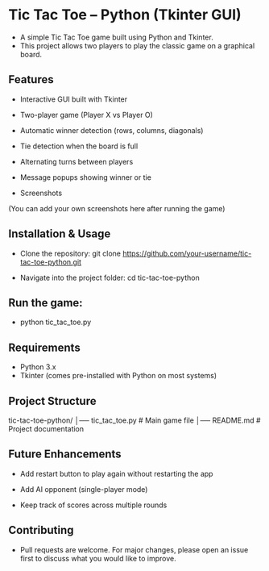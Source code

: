 # Tic Tac Toe – Python (Tkinter GUI)

- A simple Tic Tac Toe game built using Python and Tkinter.
- This project allows two players to play the classic game on a graphical board.

## Features

- Interactive GUI built with Tkinter

- Two-player game (Player X vs Player O)

- Automatic winner detection (rows, columns, diagonals)

- Tie detection when the board is full

- Alternating turns between players

- Message popups showing winner or tie

- Screenshots

(You can add your own screenshots here after running the game)

## Installation & Usage

- Clone the repository:
git clone https://github.com/your-username/tic-tac-toe-python.git

- Navigate into the project folder:
cd tic-tac-toe-python

## Run the game:

- python tic_tac_toe.py

## Requirements

- Python 3.x
- Tkinter (comes pre-installed with Python on most systems)

## Project Structure
tic-tac-toe-python/
│── tic_tac_toe.py   # Main game file
│── README.md        # Project documentation

## Future Enhancements

- Add restart button to play again without restarting the app

- Add AI opponent (single-player mode)

- Keep track of scores across multiple rounds

## Contributing

- Pull requests are welcome. For major changes, please open an issue first to discuss what you would like to improve.
